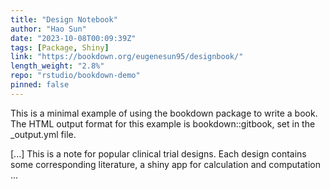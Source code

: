```yaml
---
title: "Design Notebook"
author: "Hao Sun"
date: "2023-10-08T00:09:39Z"
tags: [Package, Shiny]
link: "https://bookdown.org/eugenesun95/designbook/"
length_weight: "2.8%"
repo: "rstudio/bookdown-demo"
pinned: false
---
```


<p>This is a minimal example of using the bookdown package to write a book.
The HTML output format for this example is bookdown::gitbook,
set in the _output.yml file.</p> [...] This is a note for popular clinical trial designs. Each design contains some corresponding literature, a shiny app for calculation and computation ...
